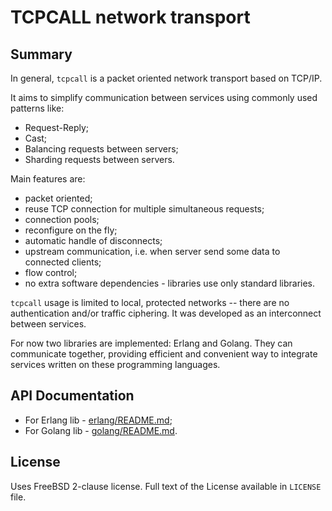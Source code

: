 # TCPCALL network transport

## Summary

In general, ``tcpcall`` is a packet oriented network
transport based on TCP/IP.

It aims to simplify communication between services using
 commonly used patterns like:

* Request-Reply;
* Cast;
* Balancing requests between servers;
* Sharding requests between servers.

Main features are:

* packet oriented;
* reuse TCP connection for multiple simultaneous requests;
* connection pools;
* reconfigure on the fly;
* automatic handle of disconnects;
* upstream communication, i.e. when server send some data
 to connected clients;
* flow control;
* no extra software dependencies - libraries use only standard
 libraries.

``tcpcall`` usage is limited to local, protected networks -- there
are no authentication and/or traffic ciphering. It was developed
as an interconnect between services.

For now two libraries are implemented: Erlang and Golang. They
can communicate together, providing efficient and convenient
way to integrate services written on these programming languages.

## API Documentation

* For Erlang lib - [erlang/README.md](erlang/README.md);
* For Golang lib - [golang/README.md](golang/README.md).

## License

Uses FreeBSD 2-clause license. Full text of the License available
in ``LICENSE`` file.
